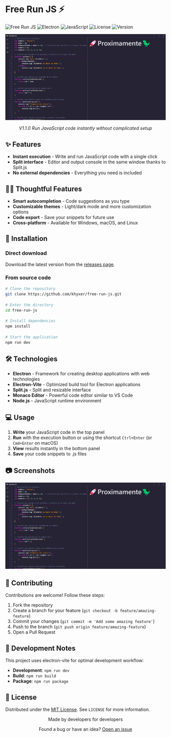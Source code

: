 # Free Run JS ⚡

![Free Run JS](https://img.shields.io/badge/Free%20Run%20JS-⚡-black)
![Electron](https://img.shields.io/badge/Electron-✓-blue)
![JavaScript](https://img.shields.io/badge/JavaScript-ES6+-yellow)
![License](https://img.shields.io/badge/License-MIT-green)
![Version](https://img.shields.io/badge/Version-1.1.0-blue)

<div align="center">
  <img src="./resources/preview-v2.png" alt="Free Run JS Screenshot" />
  <p><em>V1.1.0 Run JavaScript code instantly without complicated setup</em></p>
</div>

## ✨ Features

- **Instant execution** - Write and run JavaScript code with a single click
- **Split interface** - Editor and output console in the same window thanks to Split.js
- **No external dependencies** - Everything you need is included

## 🚀✨ Thoughtful Features

- **Smart autocompletion** - Code suggestions as you type
- **Customizable themes** - Light/dark mode and more customization options
- **Code export** - Save your snippets for future use
- **Cross-platform** - Available for Windows, macOS, and Linux

## 🚀 Installation

### Direct download

Download the latest version from the [releases page](https://github.com/khyxer/free-run-js/releases).

### From source code

```bash
# Clone the repository
git clone https://github.com/khyxer/free-run-js.git

# Enter the directory
cd free-run-js

# Install dependencies
npm install

# Start the application
npm run dev
```

## 🛠️ Technologies

- **Electron** - Framework for creating desktop applications with web technologies
- **Electron-Vite** - Optimized build tool for Electron applications
- **Split.js** - Split and resizable interface
- **Monaco Editor** - Powerful code editor similar to VS Code
- **Node.js** - JavaScript runtime environment

## 💻 Usage

1. **Write** your JavaScript code in the top panel
2. **Run** with the execution button or using the shortcut `Ctrl+Enter` (or `Cmd+Enter` on macOS)
3. **View** results instantly in the bottom panel
4. **Save** your code snippets to .js files

## 📷 Screenshots

<div align="center">
  <img src="./resources/preview-v2.png" alt="Dark Mode" />
</div>

## 🤝 Contributing

Contributions are welcome! Follow these steps:

1. Fork the repository
2. Create a branch for your feature (`git checkout -b feature/amazing-feature`)
3. Commit your changes (`git commit -m 'Add some amazing feature'`)
4. Push to the branch (`git push origin feature/amazing-feature`)
5. Open a Pull Request

## 📝 Development Notes

This project uses electron-vite for optimal development workflow:

- **Development**: `npm run dev`
- **Build**: `npm run build`
- **Package**: `npm run package`

## 📜 License

Distributed under the [MIT License](./LICENSE). See `LICENSE` for more information.

<div align="center">
  <p>Made by developers for developers</p>
  <p>Found a bug or have an idea? <a href="https://github.com/khyxer/free-run-js/issues">Open an issue</a></p>
</div>
